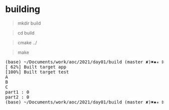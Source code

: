 # building

> mkdir build

> cd build

> cmake ../

> make

<pre>
(base) ~/Documents/work/aoc/2021/day01/build (master ✘)✖✹✭ ᐅ make -j12; ./app < ../test.txt 
[ 62%] Built target app
[100%] Built target test
A
B
C
part1 : 0
part2 : 0
(base) ~/Documents/work/aoc/2021/day01/build (master ✘)✖✹✭ ᐅ 
</pre>



